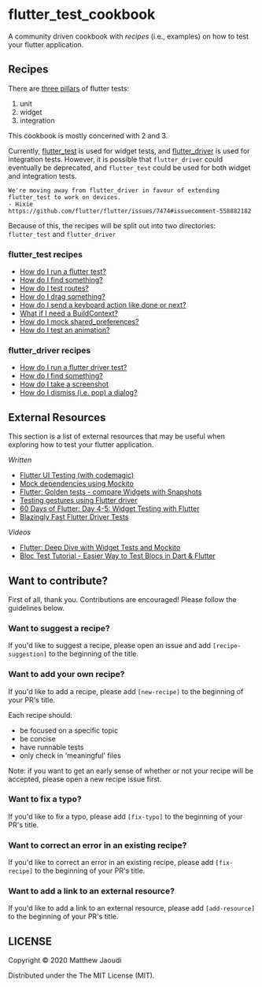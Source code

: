 # flutter_test_cookbook

A community driven cookbook with _recipes_ (i.e., examples) on how to test your flutter application.

## Recipes

There are [three pillars](https://flutter.dev/docs/cookbook/testing) of flutter tests:
1) unit
2) widget
3) integration

This cookbook is mostly concerned with 2 and 3.

Currently, [flutter_test](https://api.flutter.dev/flutter/flutter_test/flutter_test-library.html) is used for widget tests, and [flutter_driver](https://api.flutter.dev/flutter/flutter_driver/flutter_driver-library.html) is used for integration tests. However, it is possible that `flutter_driver` could eventually be deprecated, and `flutter_test` could be used for both widget and integration tests.

    We're moving away from flutter_driver in favour of extending flutter_test to work on devices.
	- Hixie
	https://github.com/flutter/flutter/issues/7474#issuecomment-558882182

Because of this, the recipes will be split out into two directories: `flutter_test` and `flutter_driver`

### flutter_test recipes

- [How do I run a flutter test?](https://github.com/gadfly361/flutter_test_cookbook/blob/master/recipes/flutter_test/how_do_i_run_a_flutter_test)
- [How do I find something?](https://github.com/gadfly361/flutter_test_cookbook/blob/master/recipes/flutter_test/how_do_i_find_something)
- [How do I test routes?](https://github.com/gadfly361/flutter_test_cookbook/blob/master/recipes/flutter_test/how_do_i_test_routes)
- [How do I drag something?](https://github.com/gadfly361/flutter_test_cookbook/blob/master/recipes/flutter_test/how_do_i_drag_something)
- [How do I send a keyboard action like done or next?](https://github.com/gadfly361/flutter_test_cookbook/blob/master/recipes/flutter_test/how_do_i_send_a_keyboard_action)
- [What if I need a BuildContext?](https://github.com/gadfly361/flutter_test_cookbook/blob/master/recipes/flutter_test/what_if_i_need_build_context)
- [How do I mock shared_preferences?](https://github.com/gadfly361/flutter_test_cookbook/blob/master/recipes/flutter_test/how_do_i_mock_shared_preferences)
- [How do I test an animation?](https://github.com/gadfly361/flutter_test_cookbook/blob/master/recipes/flutter_test/how_do_i_test_an_animation)

### flutter_driver recipes

- [How do I run a flutter driver test?](https://github.com/gadfly361/flutter_test_cookbook/blob/master/recipes/flutter_driver/how_do_i_run_a_flutter_driver_test)
- [How do I find something?](https://github.com/gadfly361/flutter_test_cookbook/blob/master/recipes/flutter_driver/how_do_i_find_something)
- [How do I take a screenshot](https://github.com/gadfly361/flutter_test_cookbook/blob/master/recipes/flutter_driver/how_do_i_take_a_screenshot)
- [How do I dismiss (i.e. pop) a dialog?](https://github.com/gadfly361/flutter_test_cookbook/blob/master/recipes/flutter_driver/how_do_i_pop_dialog)

## External Resources

This section is a list of external resources that may be useful when exploring how to test your flutter application.

*Written*
- [Flutter UI Testing (with codemagic)](https://blog.codemagic.io/flutter-ui-testing/)
- [Mock dependencies using Mockito](https://flutter.dev/docs/cookbook/testing/unit/mocking)
- [Flutter: Golden tests - compare Widgets with Snapshots](https://medium.com/flutter-community/flutter-golden-tests-compare-widgets-with-snapshots-27f83f266cea)
- [Testing gestures using Flutter driver](https://medium.com/flutter-community/testing-gestures-using-flutter-driver-b37981c24366)
- [60 Days of Flutter: Day 4-5: Widget Testing with Flutter](https://medium.com/@adityadroid/60-days-of-flutter-day-4-5-widget-testing-with-flutter-a30236dd04fc)
- [Blazingly Fast Flutter Driver Tests](https://medium.com/flutter-community/blazingly-fast-flutter-driver-tests-5e375c833aa)


*Videos*
- [Flutter: Deep Dive with Widget Tests and Mockito](https://www.youtube.com/watch?v=75i5VmTI6A0)
- [Bloc Test Tutorial - Easier Way to Test Blocs in Dart & Flutter](https://resocoder.com/2019/11/29/bloc-test-tutorial-easier-way-to-test-blocs-in-dart-flutter/)


## Want to contribute?

First of all, thank you. Contributions are encouraged!  Please follow the guidelines below.

### Want to suggest a recipe?

If you'd like to suggest a recipe, please open an issue and add `[recipe-suggestion]` to the beginning of the title.

### Want to add your own recipe?

If you'd like to add a recipe, please add `[new-recipe]` to the beginning of your PR's title.

Each recipe should:

- be focused on a specific topic
- be concise
- have runnable tests
- only check in 'meaningful' files

Note: if you want to get an early sense of whether or not your recipe will be accepted, please open a new recipe issue first.

### Want to fix a typo?

If you'd like to fix a typo, please add `[fix-typo]` to the beginning of your PR's title.

### Want to correct an error in an existing recipe?

If you'd like to correct an error in an existing recipe, please add `[fix-recipe]` to the beginning of your PR's title.

### Want to add a link to an external resource?

If you'd like to add a link to an external resource, please add `[add-resource]` to the beginning of your PR's title.

## LICENSE

Copyright © 2020 Matthew Jaoudi

Distributed under the The MIT License (MIT).
